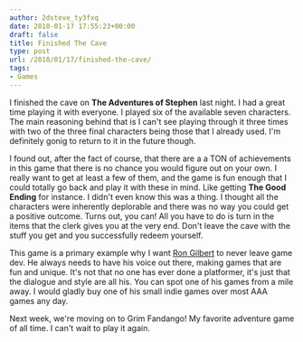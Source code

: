 ```yaml
---
author: 2dsteve_ty3fxq
date: 2018-01-17 17:55:23+00:00
draft: false
title: Finished The Cave
type: post
url: /2018/01/17/finished-the-cave/
tags:
- Games
---
```


I finished the cave on **The Adventures of Stephen** last night. I had a great time playing it with everyone. I played six of the available seven characters. The main reasoning behind that is I can't see playing through it three times with two of the three final characters being those that I already used. I'm definitely gonig to return to it in the future though.

I found out, after the fact of course, that there are a a TON of achievements in this game that there is no chance you would figure out on your own. I really want to get at least a few of them, and the game is fun enough that I could totally go back and play it with these in mind. Like getting **The Good Ending** for instance. I didn't even know this was a thing. I thought all the characters were inherently deplorable and there was no way you could get a positive outcome. Turns out, you can! All you have to do is turn in the items that the clerk gives you at the very end. Don't leave the cave with the stuff you get and you successfully redeem yourself.

This game is a primary example why I want [Ron Gilbert](https://en.wikipedia.org/wiki/Ron_Gilbert) to never leave game dev. He always needs to have his voice out there, making games that are fun and unique. It's not that no one has ever done a platformer, it's just that the dialogue and style are all his. You can spot one of his games from a mile away. I would gladly buy one of his small indie games over most AAA games any day.

Next week, we're moving on to Grim Fandango! My favorite adventure game of all time. I can't wait to play it again.
